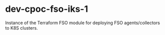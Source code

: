 # dev-cpoc-fso-iks-1
Instance of the Terraform FSO module for deploying FSO agents/collectors to K8S clusters.
